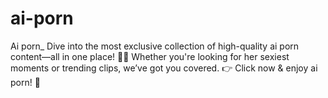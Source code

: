 # ai-porn
Ai porn_ Dive into the most exclusive collection of high-quality ai porn content—all in one place! 🎥💋 Whether you're looking for her sexiest moments or trending clips, we’ve got you covered.  👉 Click now &amp; enjoy ai porn! 🚀
